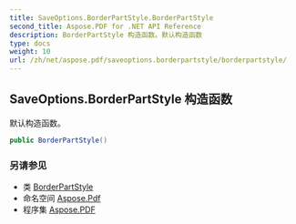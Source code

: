 ```yaml
---
title: SaveOptions.BorderPartStyle.BorderPartStyle
second_title: Aspose.PDF for .NET API Reference
description: BorderPartStyle 构造函数。默认构造函数
type: docs
weight: 10
url: /zh/net/aspose.pdf/saveoptions.borderpartstyle/borderpartstyle/
---
```

## SaveOptions.BorderPartStyle 构造函数

默认构造函数。

```csharp
public BorderPartStyle()
```

### 另请参见

* 类 [BorderPartStyle](../)
* 命名空间 [Aspose.Pdf](../../../aspose.pdf/)
* 程序集 [Aspose.PDF](../../../)